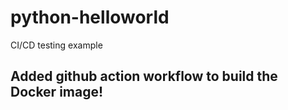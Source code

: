 # python-helloworld
CI/CD testing example

## Added github action workflow to build the Docker image!
